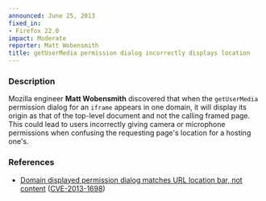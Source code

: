 ```yaml
---
announced: June 25, 2013
fixed_in:
- Firefox 22.0
impact: Moderate
reporter: Matt Wobensmith
title: getUserMedia permission dialog incorrectly displays location
---
```


<h3>Description</h3>

<p>Mozilla engineer <strong>Matt Wobensmith</strong> discovered that when the
<code>getUserMedia</code> permission dialog for an <code>iframe</code> appears
in one domain, it  will display its origin as that of the top-level document and
not the calling framed page. This could lead to users incorrectly giving camera
or microphone permissions when confusing the requesting page's location for a
hosting one's.</p>


<h3>References</h3>

<ul>
  <li><a href="https://bugzilla.mozilla.org/show_bug.cgi?id=876044">
       Domain displayed permission dialog matches URL location bar, not
content</a> (<a href="http://cve.mitre.org/cgi-bin/cvename.cgi?name=CVE-2013-1698" class="ex-ref">CVE-2013-1698</a>)</li>
</ul>



